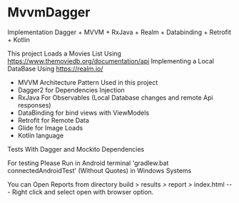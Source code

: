 # MvvmDagger

Implementation Dagger + MVVM + RxJava + Realm + Databinding + Retrofit + Kotlin

This project Loads a Movies List Using 
https://www.themoviedb.org/documentation/api
Implementing a Local DataBase Using https://realm.io/
 
 * MVVM Architecture Pattern Used in this project
 * Dagger2 for Dependencies Injection
 * RxJava For Observables (Local Database changes and remote Api responses)
 * DataBinding for bind views with ViewModels
 * Retrofit for Remote Data
 * Glide for Image Loads
 * Kotlin language
 
 
 
Tests With Dagger and Mockito Dependencies

For testing Please Run in Android terminal 
'gradlew.bat connectedAndroidTest' (Without Quotes) in Windows Systems

You can Open Reports from directory build > results > report > index.html --- Right click and select open with browser option.
